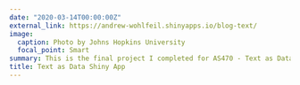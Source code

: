 ```yaml
---
date: "2020-03-14T00:00:00Z"
external_link: https://andrew-wohlfeil.shinyapps.io/blog-text/
image:
  caption: Photo by Johns Hopkins University
  focal_point: Smart
summary: This is the final project I completed for AS470 - Text as Data at Johns Hopkins University
title: Text as Data Shiny App
---
```

